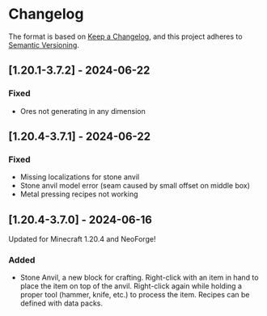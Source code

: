# Changelog

The format is based on [Keep a Changelog](https://keepachangelog.com/en/1.0.0/),
and this project adheres to [Semantic Versioning](https://semver.org/spec/v2.0.0.html).

## [1.20.1-3.7.2] - 2024-06-22
### Fixed
- Ores not generating in any dimension

## [1.20.4-3.7.1] - 2024-06-22
### Fixed
- Missing localizations for stone anvil
- Stone anvil model error (seam caused by small offset on middle box)
- Metal pressing recipes not working

## [1.20.4-3.7.0] - 2024-06-16
Updated for Minecraft 1.20.4 and NeoForge!
### Added
- Stone Anvil, a new block for crafting. Right-click with an item in hand to place the item on top of the anvil. Right-click again while holding a proper tool (hammer, knife, etc.) to process the item. Recipes can be defined with data packs.
